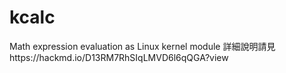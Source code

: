 # kcalc
Math expression evaluation as Linux kernel module
詳細說明請見https://hackmd.io/D13RM7RhSIqLMVD6l6qQGA?view
